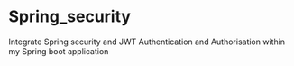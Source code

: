 # Spring_security
Integrate Spring security and JWT Authentication and Authorisation within my Spring boot application
